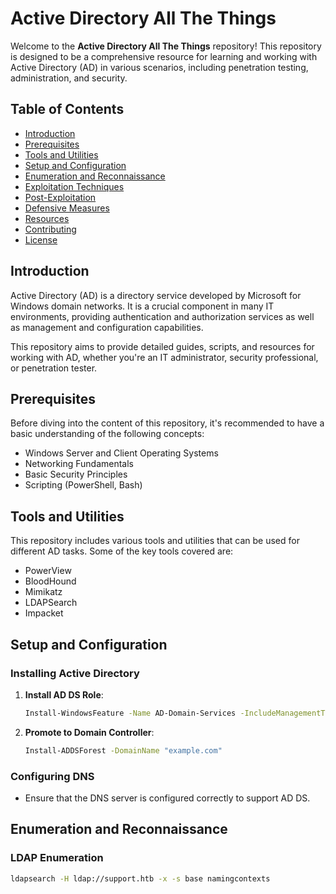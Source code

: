 # Active Directory All The Things

Welcome to the **Active Directory All The Things** repository! This repository is designed to be a comprehensive resource for learning and working with Active Directory (AD) in various scenarios, including penetration testing, administration, and security.

## Table of Contents

- [Introduction](#introduction)
- [Prerequisites](#prerequisites)
- [Tools and Utilities](#tools-and-utilities)
- [Setup and Configuration](#setup-and-configuration)
- [Enumeration and Reconnaissance](#enumeration-and-reconnaissance)
- [Exploitation Techniques](#exploitation-techniques)
- [Post-Exploitation](#post-exploitation)
- [Defensive Measures](#defensive-measures)
- [Resources](#resources)
- [Contributing](#contributing)
- [License](#license)

## Introduction

Active Directory (AD) is a directory service developed by Microsoft for Windows domain networks. It is a crucial component in many IT environments, providing authentication and authorization services as well as management and configuration capabilities.

This repository aims to provide detailed guides, scripts, and resources for working with AD, whether you're an IT administrator, security professional, or penetration tester.

## Prerequisites

Before diving into the content of this repository, it's recommended to have a basic understanding of the following concepts:

- Windows Server and Client Operating Systems
- Networking Fundamentals
- Basic Security Principles
- Scripting (PowerShell, Bash)

## Tools and Utilities

This repository includes various tools and utilities that can be used for different AD tasks. Some of the key tools covered are:

- PowerView
- BloodHound
- Mimikatz
- LDAPSearch
- Impacket

## Setup and Configuration

### Installing Active Directory

1. **Install AD DS Role**: 
    ```bash
    Install-WindowsFeature -Name AD-Domain-Services -IncludeManagementTools
    ```

2. **Promote to Domain Controller**:
    ```bash
    Install-ADDSForest -DomainName "example.com"
    ```

### Configuring DNS

- Ensure that the DNS server is configured correctly to support AD DS.

## Enumeration and Reconnaissance

### LDAP Enumeration

```bash
ldapsearch -H ldap://support.htb -x -s base namingcontexts
